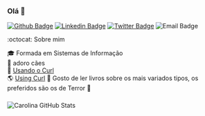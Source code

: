 ### Olá 👋

[![Github Badge](https://img.shields.io/badge/-Github-000?style=flat-square&logo=Github&logoColor=white&link=https://github.com/carolinaestrela)](https://github.com/carolinaestrela)
[![Linkedin Badge](https://img.shields.io/badge/-LinkedIn-blue?style=flat-square&logo=Linkedin&logoColor=white&link=https://www.linkedin.com/in/carolina-estrela/)](https://www.linkedin.com/in/carolina-estrela/)
[![Twitter Badge](https://img.shields.io/badge/-Twitter-1ca0f1?style=flat-square&labelColor=1ca0f1&logo=twitter&logoColor=white&link=https://twitter.com/estceo)](https://twitter.com/estceo)
![Email Badge](https://img.shields.io/badge/-estrela.carolina%40bol.com.br-brightgreen)

:octocat: Sobre mim

:mortar_board: Formada em Sistemas de Informação <br>
:dog: adoro cães <br>
:penguin: <a href="https://medium.com/reprogramabr/usando-o-curl-para-fazer-requisi%C3%A7%C3%B5es-na-api-ef230a2b0cb8"> Usando o Curl </a> <br>
:earth_americas: <a href="https://medium.com/@estrela.carolina/using-curl-for-make-request-api-af249a8e8f76">Using Curl</a>
:green_book: Gosto de ler livros sobre os mais variados tipos, os preferidos são os de Terror :ghost: <br>

### 

![Carolina GitHub Stats](https://github-readme-stats.vercel.app/api?username=carolinaestrela&show_icons=true)


